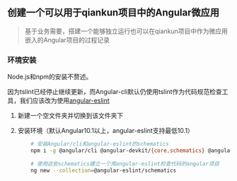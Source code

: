 ## 创建一个可以用于qiankun项目中的Angular微应用

> 基于业务需要，搭建一个能够独立运行也可以在qiankun项目中作为微应用嵌入的Angular项目的过程记录

### 环境安装

Node.js和npm的安装不赘述。

因为tslint已经停止继续更新，而Angular-cli默认仍使用tslint作为代码规范检查工具，我们应该改为使用[angular-eslint](https://github.com/angular-eslint/angular-eslint)



1. 新建一个空文件夹并切换到该文件夹下

2. 安装环境（默认Angular10.1以上，angular-eslint支持最低10.1）

    ```sh
        # 安装Angular/cli和angular-eslint的schematics
        npm i -g @angular/cli @angular-devkit/{core,schematics} @angular-eslint/schematics
        
        # 使用这些schematics建立一个用angular-eslint检查代码的angular项目
        ng new --collection=@angular-eslint/schematics
    ```

